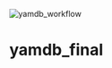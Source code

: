 ![yamdb_workflow](https://github.com/ADChemadurov/yamdb_final/actions/workflows/yamdb_workflow.yml/badge.svg)

# yamdb_final